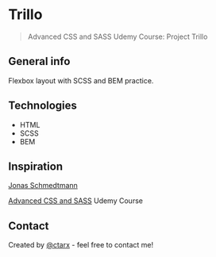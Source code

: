 # Trillo
> Advanced CSS and SASS Udemy Course: Project Trillo

## General info
Flexbox layout with SCSS and BEM practice.

## Technologies
* HTML
* SCSS
* BEM

## Inspiration
[Jonas Schmedtmann](https://codingheroes.io/)

[Advanced CSS and SASS](https://www.udemy.com/share/1000cABUcbcVxUQnw=/) Udemy Course 

## Contact
Created by [@ctarx](https://linuxrocks.online/@ctarx) - feel free to contact me!
